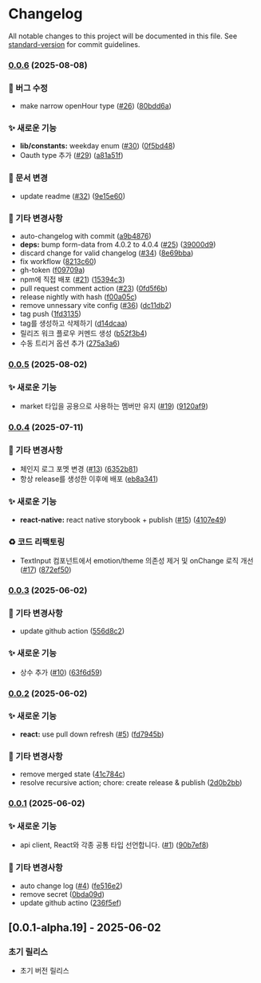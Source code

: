 # Changelog

All notable changes to this project will be documented in this file. See [standard-version](https://github.com/conventional-changelog/standard-version) for commit guidelines.

### [0.0.6](https://github.com/ummgoban/shared/compare/v0.0.5...v0.0.6) (2025-08-08)


### 🐛 버그 수정

* make narrow openHour type ([#26](https://github.com/ummgoban/shared/issues/26)) ([80bdd6a](https://github.com/ummgoban/shared/commit/80bdd6a88b35118db8ebf0879b45d37a44f4148c))


### ✨ 새로운 기능

* **lib/constants:** weekday enum ([#30](https://github.com/ummgoban/shared/issues/30)) ([0f5bd48](https://github.com/ummgoban/shared/commit/0f5bd48a3d5262e3272a20fa3bdf618b80a2263f))
* Oauth type 추가 ([#29](https://github.com/ummgoban/shared/issues/29)) ([a81a51f](https://github.com/ummgoban/shared/commit/a81a51ff4f4bd6dfd2ff829fe9da7de2b63cf771))


### 📝 문서 변경

* update readme ([#32](https://github.com/ummgoban/shared/issues/32)) ([9e15e60](https://github.com/ummgoban/shared/commit/9e15e60faf4428acd75421cd129f7b9b6167a22a))


### 🔨 기타 변경사항

* auto-changelog with commit ([a9b4876](https://github.com/ummgoban/shared/commit/a9b4876521a4a211860a0a9bfb9c7bcfdf377a3b))
* **deps:** bump form-data from 4.0.2 to 4.0.4 ([#25](https://github.com/ummgoban/shared/issues/25)) ([39000d9](https://github.com/ummgoban/shared/commit/39000d9ca86295e1c550d944d73f8bee7ebc9d07))
* discard change for valid changelog ([#34](https://github.com/ummgoban/shared/issues/34)) ([8e69bba](https://github.com/ummgoban/shared/commit/8e69bba9bfdcdde20c1c2033f03005b56ab29bec))
* fix workflow ([8213c60](https://github.com/ummgoban/shared/commit/8213c6054ebfc557fe5df72a2801d116fcfc8e97))
* gh-token ([f09709a](https://github.com/ummgoban/shared/commit/f09709ade0e59979ebabd7c7fe0e144b9f5ad528))
* npm에 직접 배포 ([#21](https://github.com/ummgoban/shared/issues/21)) ([15394c3](https://github.com/ummgoban/shared/commit/15394c33af3795ba1519bb7795421c252665ea73))
* pull request comment action ([#23](https://github.com/ummgoban/shared/issues/23)) ([0fd5f6b](https://github.com/ummgoban/shared/commit/0fd5f6b0b2dab46c2cf95fa649a82cec1dc05e21))
* release nightly with hash ([f00a05c](https://github.com/ummgoban/shared/commit/f00a05c595fefb5307717462a937bfcef3da3b09))
* remove unnessary vite config ([#36](https://github.com/ummgoban/shared/issues/36)) ([dc11db2](https://github.com/ummgoban/shared/commit/dc11db2b975f7fea6311a8fee035b4b7688870b1))
* tag push ([1fd3135](https://github.com/ummgoban/shared/commit/1fd313528f7043b0aff0279851c9032c4e9a6c49))
* tag를 생성하고 삭제하기 ([d14dcaa](https://github.com/ummgoban/shared/commit/d14dcaa7490f64cd71fa45eb0fa515a7511ad32f))
* 릴리즈 워크 플로우 커멘드 생성 ([b52f3b4](https://github.com/ummgoban/shared/commit/b52f3b4b2873cbaf9791835dbe631ab61005c7b1))
* 수동 트리거 옵션 추가 ([275a3a6](https://github.com/ummgoban/shared/commit/275a3a60a68825502dcf6c909386f50c5a102795))

### [0.0.5](https://github.com/ummgoban/shared/compare/v0.0.4...v0.0.5) (2025-08-02)


### ✨ 새로운 기능

* market 타입을 공용으로 사용하는 멤버만 유지 ([#19](https://github.com/ummgoban/shared/issues/19)) ([9120af9](https://github.com/ummgoban/shared/commit/9120af956d474f7adf4cedf33566cffe0d97d57f))

### [0.0.4](https://github.com/ummgoban/shared/compare/v0.0.3...v0.0.4) (2025-07-11)


### 🔨 기타 변경사항

* 체인지 로그 포멧 변경 ([#13](https://github.com/ummgoban/shared/issues/13)) ([6352b81](https://github.com/ummgoban/shared/commit/6352b8139623f6c63c8218f29419b2d443984cf4))
* 항상 release를 생성한 이후에 배포 ([eb8a341](https://github.com/ummgoban/shared/commit/eb8a341f3e34e30f2755aff6236f3174bd9e1b3a))


### ✨ 새로운 기능

* **react-native:** react native storybook + publish ([#15](https://github.com/ummgoban/shared/issues/15)) ([4107e49](https://github.com/ummgoban/shared/commit/4107e496edbeee5937c6f9340ebc83b253e38a95))


### ♻️ 코드 리팩토링

* TextInput 컴포넌트에서 emotion/theme 의존성 제거 및 onChange 로직 개선 ([#17](https://github.com/ummgoban/shared/issues/17)) ([872ef50](https://github.com/ummgoban/shared/commit/872ef504f2304c0a790fdb302fe5cda0f61f7fbc))

### [0.0.3](https://github.com/ummgoban/shared/compare/v0.0.2...v0.0.3) (2025-06-02)


### 🔨 기타 변경사항

* update github action ([556d8c2](https://github.com/ummgoban/shared/commit/556d8c2569e4d223764bbcf871c039754c4465bb))


### ✨ 새로운 기능

* 상수 추가 ([#10](https://github.com/ummgoban/shared/issues/10)) ([63f6d59](https://github.com/ummgoban/shared/commit/63f6d5911c2c57cc11735daf2483adb4c8981c21))

### [0.0.2](https://github.com/ummgoban/shared/compare/v0.0.1...v0.0.2) (2025-06-02)


### ✨ 새로운 기능

* **react:** use pull down refresh ([#5](https://github.com/ummgoban/shared/issues/5)) ([fd7945b](https://github.com/ummgoban/shared/commit/fd7945b2329f53ef3528c11dd1cb6a549c0f3b11))


### 🔨 기타 변경사항

* remove merged state ([41c784c](https://github.com/ummgoban/shared/commit/41c784cfe06582b1aec24319a1826e6a76bb6efc))
* resolve recursive action; chore: create release & publish ([2d0b2bb](https://github.com/ummgoban/shared/commit/2d0b2bb0f04da61c8aedc2859d8d4d5202b58a56))

### [0.0.1](https://github.com/ummgoban/shared/compare/v0.0.1-alpha.9...v0.0.1) (2025-06-02)


### ✨ 새로운 기능

* api client, React와 각종 공통 타입 선언합니다. ([#1](https://github.com/ummgoban/shared/issues/1)) ([90b7ef8](https://github.com/ummgoban/shared/commit/90b7ef8e8d8cdc469ebc3420226996bf4f54843b))


### 🔨 기타 변경사항

* auto change log ([#4](https://github.com/ummgoban/shared/issues/4)) ([fe516e2](https://github.com/ummgoban/shared/commit/fe516e2d7f65fd4d0a9ca8398fe8857d864a3633))
* remove secret ([0bda09d](https://github.com/ummgoban/shared/commit/0bda09df7822f368d5904487f2f95d84eb6bba5f))
* update github actino ([236f5ef](https://github.com/ummgoban/shared/commit/236f5efe271c5d7d77016caae081105f3283f023))

## [0.0.1-alpha.19] - 2025-06-02

### 초기 릴리스
- 초기 버전 릴리스

